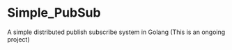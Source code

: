 # Simple_PubSub
A simple distributed publish subscribe system in Golang (This is an ongoing project)
